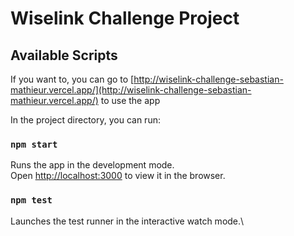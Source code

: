 # Wiselink Challenge Project

## Available Scripts

If you want to, you can go to [http://wiselink-challenge-sebastian-mathieur.vercel.app/](http://wiselink-challenge-sebastian-mathieur.vercel.app/) to use the app

In the project directory, you can run:

### `npm start`

Runs the app in the development mode.\
Open [http://localhost:3000](http://localhost:3000) to view it in the browser.

### `npm test`

Launches the test runner in the interactive watch mode.\
